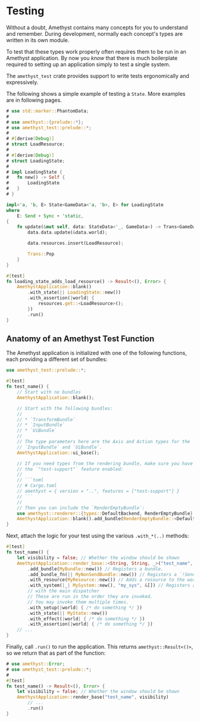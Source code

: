 # Testing

Without a doubt, Amethyst contains many concepts for you to understand and remember. During development, normally each concept's types are written in its own module.

To test that these types work properly often requires them to be run in an Amethyst application. By now you *know* that there is much boilerplate required to setting up an application simply to test a single system.

The `amethyst_test` crate provides support to write tests ergonomically and expressively.

The following shows a simple example of testing a `State`. More examples are in following pages.

```rust
# use std::marker::PhantomData;
# 
# use amethyst::{prelude::*};
# use amethyst_test::prelude::*;
# 
# #[derive(Debug)]
# struct LoadResource;
# 
# #[derive(Debug)]
# struct LoadingState;
# 
# impl LoadingState {
#   fn new() -> Self {
#       LoadingState
#   }
# }

impl<'a, 'b, E> State<GameData<'a, 'b>, E> for LoadingState
where
    E: Send + Sync + 'static,
{
    fn update(&mut self, data: StateData<'_, GameData>) -> Trans<GameData<'a, 'b>, E> {
        data.data.update(&data.world);

        data.resources.insert(LoadResource);

        Trans::Pop
    }
}

#[test]
fn loading_state_adds_load_resource() -> Result<(), Error> {
    AmethystApplication::blank()
        .with_state(|| LoadingState::new())
        .with_assertion(|world| {
            resources.get::<LoadResource>();
        })
        .run()
}
```

## Anatomy of an Amethyst Test Function

The Amethyst application is initialized with one of the following functions, each providing a different set of bundles:

````rust
use amethyst_test::prelude::*;

#[test]
fn test_name() {
    // Start with no bundles
    AmethystApplication::blank();

    // Start with the following bundles:
    //
    // * `TransformBundle`
    // * `InputBundle`
    // * `UiBundle`
    //
    // The type parameters here are the Axis and Action types for the
    // `InputBundle` and `UiBundle`.
    AmethystApplication::ui_base();

    // If you need types from the rendering bundle, make sure you have
    // the `"test-support"` feature enabled:
    //
    // ```toml
    // # Cargo.toml
    // amethyst = { version = "..", features = ["test-support"] }
    // ```
    //
    // Then you can include the `RenderEmptyBundle`:
    use amethyst::renderer::{types::DefaultBackend, RenderEmptyBundle};
    AmethystApplication::blank().add_bundle(RenderEmptyBundle::<DefaultBackend>::new());
}
````

Next, attach the logic for your test using the various `.with_*(..)` methods:

```rust
#[test]
fn test_name() {
    let visibility = false; // Whether the window should be shown
    AmethystApplication::render_base::<String, String, _>("test_name", visibility)
        .add_bundle(MyBundle::new()) // Registers a bundle.
        .add_bundle_fn(|| MyNonSendBundle::new()) // Registers a `!Send` bundle.
        .with_resource(MyResource::new()) // Adds a resource to the world.
        .with_system(|_| MySystem::new(), "my_sys", &[]) // Registers a system
        // with the main dispatcher
        // These are run in the order they are invoked.
        // You may invoke them multiple times.
        .with_setup(|world| { /* do something */ })
        .with_state(|| MyState::new())
        .with_effect(|world| { /* do something */ })
        .with_assertion(|world| { /* do something */ })
    // ...
}
```

Finally, call `.run()` to run the application. This returns `amethyst::Result<()>`, so we return that as part of the function:

```rust
# use amethyst::Error;
# use amethyst_test::prelude::*;
# 
#[test]
fn test_name() -> Result<(), Error> {
    let visibility = false; // Whether the window should be shown
    AmethystApplication::render_base("test_name", visibility)
        // ...
        .run()
}
```

